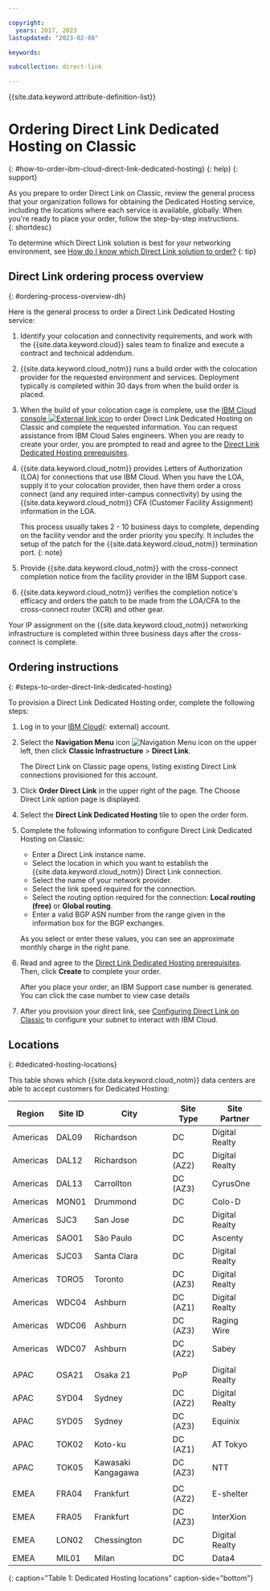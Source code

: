 ```yaml
---

copyright:
  years: 2017, 2023
lastupdated: "2023-02-08"

keywords:

subcollection: direct-link

---
```


{{site.data.keyword.attribute-definition-list}}

# Ordering Direct Link Dedicated Hosting on Classic
{: #how-to-order-ibm-cloud-direct-link-dedicated-hosting}
{: help}
{: support}

As you prepare to order Direct Link on Classic, review the general process that your organization follows for obtaining the Dedicated Hosting service, including the locations where each service is available, globally. When you're ready to place your order, follow the step-by-step instructions.  
{: shortdesc}

To determine which Direct Link solution is best for your networking environment, see
[How do I know which Direct Link solution to order?](/docs/direct-link?topic=direct-link-get-started-with-ibm-cloud-direct-link#get-started-solution-to-order)
{: tip}

## Direct Link ordering process overview
{: #ordering-process-overview-dh}

Here is the general process to order a Direct Link Dedicated Hosting service:

1. Identify your colocation and connectivity requirements, and work with the {{site.data.keyword.cloud}} sales team to finalize and execute a contract and technical addendum.
1. {{site.data.keyword.cloud_notm}} runs a build order with the colocation provider for the requested environment and services. Deployment typically is completed within 30 days from when the build order is placed.
1. When the build of your colocation cage is complete, use the [IBM Cloud console ![External link icon](../../icons/launch-glyph.svg "External link icon")](/login) to order Direct Link Dedicated Hosting on Classic and complete the requested information. You can request assistance from IBM Cloud Sales engineers. When you are ready to create your order, you are prompted to read and agree to the [Direct Link Dedicated Hosting prerequisites](/docs/direct-link?topic=direct-link-ibm-cloud-dl-dedicated-hosting-prerequisites).
1. {{site.data.keyword.cloud_notm}} provides Letters of Authorization (LOA) for connections that use IBM Cloud. When you have the LOA, supply it to your colocation provider, then have them order a cross connect (and any required inter-campus connectivity) by using the {{site.data.keyword.cloud_notm}} CFA (Customer Facility Assignment) information in the LOA.

   This process usually takes 2 - 10 business days to complete, depending on the facility vendor and the order priority you specify. It includes the setup of the patch for the {{site.data.keyword.cloud_notm}} termination port.
   {: note}

1. Provide {{site.data.keyword.cloud_notm}} with the cross-connect completion notice from the facility provider in the IBM Support case.
1. {{site.data.keyword.cloud_notm}} verifies the completion notice's efficacy and orders the patch to be made from the LOA/CFA to the cross-connect router (XCR) and other gear.

Your IP assignment on the {{site.data.keyword.cloud_notm}} networking infrastructure is completed within three business days after the cross-connect is complete.

## Ordering instructions
{: #steps-to-order-direct-link-dedicated-hosting}

To provision a Direct Link Dedicated Hosting order, complete the following steps:

1. Log in to your [IBM Cloud](/login){: external} account.
1. Select the **Navigation Menu** icon ![Navigation Menu icon](images/menu_icon.png) on the upper left, then click **Classic Infrastructure** > **Direct Link**.

   The Direct Link on Classic page opens, listing existing Direct Link connections provisioned for this account.    

1. Click **Order Direct Link** in the upper right of the page. The Choose Direct Link option page is displayed.
1. Select the **Direct Link Dedicated Hosting** tile to open the order form.
1. Complete the following information to configure Direct Link Dedicated Hosting on Classic:

   - Enter a Direct Link instance name.
   - Select the location in which you want to establish the {{site.data.keyword.cloud_notm}} Direct Link connection.
   - Select the name of your network provider.
   - Select the link speed required for the connection.
   - Select the routing option required for the connection: **Local routing (free)** or **Global routing**.
   - Enter a valid BGP ASN number from the range given in the information box for the BGP exchanges.

   As you select or enter these values, you can see an approximate monthly charge in the right pane.

1. Read and agree to the [Direct Link Dedicated Hosting prerequisites](/docs/direct-link?topic=direct-link-ibm-cloud-dl-dedicated-hosting-prerequisites). Then, click **Create** to complete your order.

      After you place your order, an IBM Support case number is generated. You can click the case number to view case details

1. After you provision your direct link, see [Configuring Direct Link on Classic](/docs/direct-link?topic=direct-link-configure-ibm-cloud-direct-link) to configure your subnet to interact with IBM Cloud.

## Locations
{: #dedicated-hosting-locations}

This table shows which {{site.data.keyword.cloud_notm}} data centers are able to accept customers for Dedicated Hosting:

| Region | Site ID | City | Site Type | Site Partner |  
|-------|-------|-------|-------|-------|
| Americas | DAL09 | Richardson | DC | Digital Realty  |
| Americas | DAL12 | Richardson |	DC (AZ2) | Digital Realty  |
| Americas | DAL13 | Carrollton | DC (AZ3) | CyrusOne |
| Americas | MON01 | Drummond  | DC | Colo-D  |
| Americas | SJC3 | San Jose | DC | Digital Realty  |
| Americas | SAO01 | São Paulo | DC | Ascenty  |
| Americas | SJC03 | Santa Clara | DC | Digital Realty  |
| Americas | TORO5 | Toronto | DC (AZ3) | Digital Realty |
| Americas | WDC04 | Ashburn | DC (AZ1) | Digital Realty  |
| Americas | WDC06 | Ashburn | DC (AZ3) | Raging Wire |
| Americas | WDC07 | Ashburn | DC (AZ2) | Sabey |
|  |  |  |  |  |
| APAC | OSA21 | Osaka 21 | PoP | Digital Realty |
| APAC | SYD04 | Sydney |	DC (AZ2) |	Digital Realty  |
| APAC | SYD05 | Sydney |	DC (AZ3) |	Equinix |
| APAC | TOK02  | Koto-ku | DC (AZ1) | AT Tokyo  |
| APAC | TOK05  | Kawasaki Kangagawa  | DC (AZ3) | NTT |
|  |  |  |  |  |
| EMEA | FRA04  | Frankfurt | DC (AZ2) | E-shelter |
| EMEA | FRA05  | Frankfurt | DC (AZ3) | InterXion |
| EMEA | LON02  | Chessington | DC | Digital Realty  |
| EMEA | MIL01 | Milan | DC |	Data4 |
{: caption="Table 1: Dedicated Hosting locations" caption-side="bottom"}
